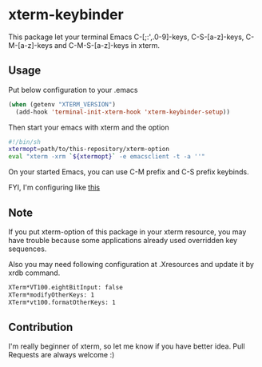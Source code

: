 # xterm-keybinder

This package let your terminal Emacs C-[;:',.0-9]-keys,
C-S-[a-z]-keys, C-M-[a-z]-keys and C-M-S-[a-z]-keys in xterm.

## Usage

Put below configuration to your .emacs

```lisp
(when (getenv "XTERM_VERSION")
  (add-hook 'terminal-init-xterm-hook 'xterm-keybinder-setup))
```

Then start your emacs with xterm and the option

```sh
#!/bin/sh
xtermopt=path/to/this-repository/xterm-option
eval "xterm -xrm `${xtermopt}` -e emacsclient -t -a ''"
```

On your started Emacs, you can use C-M prefix and C-S prefix keybinds.

FYI, I'm configuring like [this](https://github.com/yuutayamada/emacs.d/blob/master/emacs.sh)

## Note

If you put xterm-option of this package in your xterm resource,
you may have trouble because some applications already used overridden
key sequences.

Also you may need following configuration at .Xresources and update it by
xrdb command.

```sh
XTerm*VT100.eightBitInput: false
XTerm*modifyOtherKeys: 1
XTerm*vt100.formatOtherKeys: 1
```

## Contribution

I'm really beginner of xterm, so let me know if you have better idea.
Pull Requests are always welcome :)
